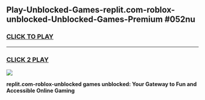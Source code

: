 
## Play-Unblocked-Games-replit.com-roblox-unblocked-Unblocked-Games-Premium #052nu
<h3>
<a href="https://premium.freeplayer.one?title=replit.com-roblox-unblocked&ref=12M">CLICK TO PLAY</a></h3>
<hr>

<h3>
<a href="https://premium.freeplayer.one?title=replit.com-roblox-unblocked&ref=12M">CLICK 2 PLAY</a>
  
</h3>

<a href="https://premium.freeplayer.one?title=replit.com-roblox-unblocked&ref=12M"><img src="https://clearcache.store/games.png"></a>


**replit.com-roblox-unblocked games unblocked: Your Gateway to Fun and Accessible Online Gaming**
